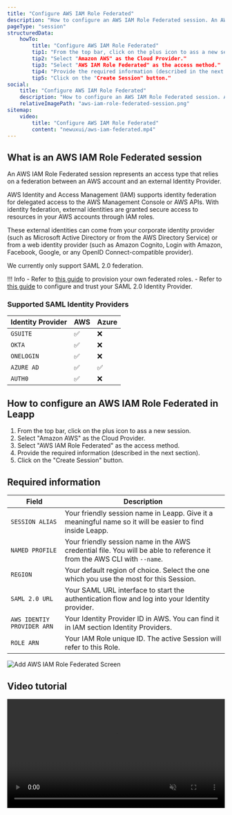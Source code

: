 ```yaml
---
title: "Configure AWS IAM Role Federated"
description: "How to configure an AWS IAM Role Federated session. An AWS IAM Role Federated session represents an access type that relies on a federation between an AWS account and an external Identity Provider."
pageType: "session"
structuredData:
    howTo:
        title: "Configure AWS IAM Role Federated"
        tip1: "From the top bar, click on the plus icon to ass a new session."
        tip2: "Select "Amazon AWS" as the Cloud Provider."
        tip3: "Select "AWS IAM Role Federated" as the access method."
        tip4: "Provide the required information (described in the next section)."
        tip5: "Click on the "Create Session" button."
social:
    title: "Configure AWS IAM Role Federated"
    description: "How to configure an AWS IAM Role Federated session. An AWS IAM Role Federated session represents an access type that relies on a federation between an AWS account and an external Identity Provider."
    relativeImagePath: "aws-iam-role-federated-session.png"
sitemap:
    video:
        title: "Configure AWS IAM Role Federated"
        content: "newuxui/aws-iam-federated.mp4"
---
```


## What is an AWS IAM Role Federated session

An AWS IAM Role Federated session represents an access type that relies on a federation between an AWS account and an external Identity Provider.  

AWS Identity and Access Management (IAM) supports identity federation for delegated access to the AWS Management Console or AWS APIs. 
With identity federation, external identities are granted secure access to resources in your AWS accounts through IAM roles.

These external identities can come from your corporate identity provider (such as Microsoft Active Directory or from the AWS Directory Service) 
or from a web identity provider (such as Amazon Cognito, Login with Amazon, Facebook, Google, or any OpenID Connect-compatible provider).

We currently only support SAML 2.0 federation.

!!! Info
    - Refer to [this guide](https://docs.aws.amazon.com/IAM/latest/UserGuide/id_roles_create_for-idp_saml.html) to provision your own federated roles.
    - Refer to [this guide](https://docs.aws.amazon.com/IAM/latest/UserGuide/id_roles_providers_create_saml.html) to configure and trust your SAML 2.0 Identity Provider.

### Supported SAML Identity Providers

| Identity Provider          | AWS                                  | Azure                               |
| -------------------------- | ------------------------------------ | ------------------------------------|
| `GSUITE`                   | :white_check_mark:                   | :x:                                 |
| `OKTA`                     | :white_check_mark:                   | :x:                                 |
| `ONELOGIN`                 | :white_check_mark:                   | :x:                                 |
| `AZURE AD`                 | :white_check_mark:                   | :white_check_mark:                  |
| `AUTH0`                    | :white_check_mark:                   | :x:                                 |

## How to configure an AWS IAM Role Federated in Leapp

1. From the top bar, click on the plus icon to ass a new session.
2. Select "Amazon AWS" as the Cloud Provider.
3. Select "AWS IAM Role Federated" as the access method.
4. Provide the required information (described in the next section).
5. Click on the "Create Session" button.

## Required information

| Field                      | Description                                                                                                              |
|----------------------------|--------------------------------------------------------------------------------------------------------------------------|
| `SESSION ALIAS`            | Your friendly session name in Leapp. Give it a meaningful name so it will be easier to find inside Leapp.       |
| `NAMED PROFILE`            | Your friendly session name in the AWS credential file. You will be able to reference it from the AWS CLI with `--name`. |
| `REGION`                   | Your default region of choice. Select the one which you use the most for this Session.                                   |
| `SAML 2.0 URL`             | Your SAML URL interface to start the authentication flow and log into your Identity provider.                               |
| `AWS IDENTIY PROVIDER ARN` | Your Identity Provider ID in AWS. You can find it in IAM section Identity Providers.                                     |
| `ROLE ARN`                 | Your IAM Role unique ID. The active Session will refer to this Role.                                     |

![](../../images/screens/newuxui/aws-iam-role-federated.png?style=center-img "Add AWS IAM Role Federated Screen")

## Video tutorial

<video width="100%" muted autoplay loop> <source src="../../videos/newuxui/aws-iam-federated.mp4" type="video/mp4"> </video>
